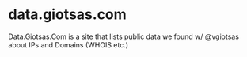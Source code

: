 # data.giotsas.com
Data.Giotsas.Com is a site that lists public data we found w/ @vgiotsas about IPs and Domains (WHOIS etc.)
